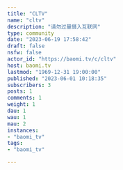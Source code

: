 ```yaml
---
title: "CLTV" 
name: "cltv"
description: "请勿过量摄入互联网"
type: community
date: "2023-06-19 17:58:42"
draft: false
nsfw: false
actor_id: "https://baomi.tv/c/cltv"
host: baomi.tv
lastmod: "1969-12-31 19:00:00"
published: "2023-06-01 10:18:35"
subscribers: 3
posts: 1
comments: 1
weight: 1
dau: 1
wau: 1
mau: 2
instances:
- "baomi_tv"
tags: 
- "baomi_tv"

---
```

